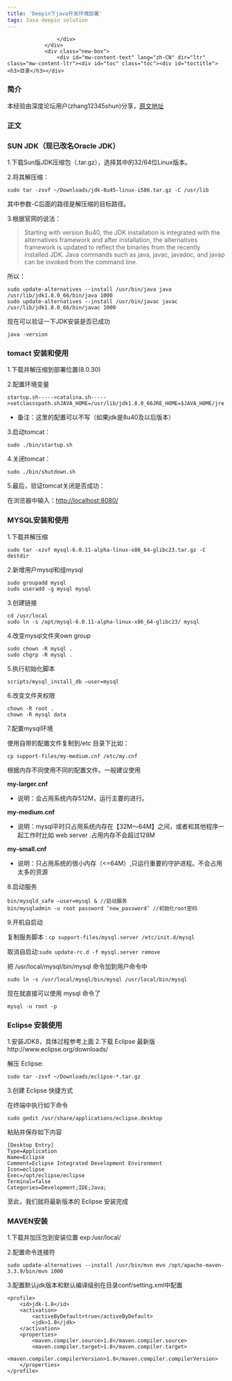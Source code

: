 ```yaml
---
title: 'Deepin下java开发环境部署'
tags: Java deepin solution
---
```



<section>
                <div class="before">
                    <div class="other">

                    </div>
                </div>
                <div class="new-box">
                    <div id="mw-content-text" lang="zh-CN" dir="ltr" class="mw-content-ltr"><div id="toc" class="toc"><div id="toctitle"><h3>目录</h3></div>

</div>

<h3><span class="mw-headline" id=".E7.AE.80.E4.BB.8B">简介</span></h3>
<p>本经验由深度论坛用户(zhang12345shun)分享，<a rel="nofollow" class="external text" href="https://bbs.deepin.org/forum.php?mod=viewthread&amp;tid=36225">原文地址</a></p>
<h3><span class="mw-headline" id=".E6.AD.A3.E6.96.87">正文</span></h3>
<h3><span class="mw-headline" id="SUN_JDK.EF.BC.88.E7.8E.B0.E5.B7.B2.E6.94.B9.E5.90.8DOracle_JDK.EF.BC.89">SUN JDK（现已改名Oracle JDK）</span></h3>
<p>1.下载Sun版JDK压缩包（.tar.gz），选择其中的32/64位Linux版本。</p>
<p>2.将其解压缩：</p>
<p><code>sudo tar -zxvf ~/Downloads/jdk-8u45-linux-i586.tar.gz -C /usr/lib</code> </p>
<p>其中参数-C后面的路径是解压缩的目标路径。</p>
<p>3.根据官网的说法：</p>
<blockquote>
<p>Starting with version 8u40, the JDK installation is integrated with the alternatives framework and after installation, the alternatives framework is updated to reflect the binaries from the recently installed JDK. Java commands such as java, javac, javadoc, and javap can be invoked from the command line.  </p>
</blockquote>
<p>所以：</p>
<pre><code>sudo update-alternatives --install /usr/bin/java java  /usr/lib/jdk1.8.0_66/bin/java 1000 
sudo update-alternatives --install /usr/bin/javac javac  /usr/lib/jdk1.8.0_66/bin/javac 1000</code></pre>
<p>现在可以验证一下JDK安装是否已成功 </p>
<p><code>java -version</code></p>
<h3><span class="mw-headline" id="tomact_.E5.AE.89.E8.A3.85.E5.92.8C.E4.BD.BF.E7.94.A8">tomact 安装和使用</span></h3>
<p>1.下载并解压缩到部署位置(8.0.30)</p>
<p>2.配置环境变量</p>
<p><code>startup.sh-----&gt;catalina.sh-----&gt;setclassspath.shJAVA_HOME=/usr/lib/jdk1.8.0_66JRE_HOME=$JAVA_HOME/jre</code></p>
<ul>
<li>备注：这里的配置可以不写（如果jdk是8u40及以后版本） </li>
</ul>
<p>3.启动tomcat： </p>
<p><code>sudo ./bin/startup.sh</code></p>
<p>4.关闭tomcat： </p>
<p><code>sudo ./bin/shutdown.sh</code></p>
<p>5.最后，验证tomcat关闭是否成功：</p>
<p>在浏览器中输入：<a rel="nofollow" class="external free" href="http://localhost:8080/">http://localhost:8080/</a></p>
<h3><span class="mw-headline" id="MYSQL.E5.AE.89.E8.A3.85.E5.92.8C.E4.BD.BF.E7.94.A8">MYSQL安装和使用</span></h3>
<p>1.下载并解压缩 </p>
<p><code>sudo tar -xzvf mysql-6.0.11-alpha-linux-x86_64-glibc23.tar.gz -C destdir</code></p>
<p>2.新增用户mysql和组mysql </p>
<pre><code>sudo groupadd mysql 
sudo useradd -g mysql mysql</code></pre>
<p>3.创建链接 </p>
<pre><code>cd /usr/local 
sudo ln -s /opt/mysql-6.0.11-alpha-linux-x86_64-glibc23/ mysql</code></pre>
<p>4.改变mysql文件夹own group </p>
<pre><code>sudo chown -R mysql . 
sudo chgrp -R mysql .</code></pre>
<p>5.执行初始化脚本 </p>
<p><code>scripts/mysql_install_db –user=mysql</code></p>
<p>6.改变文件夹权限 </p>
<pre><code>chown -R root . 
chown -R mysql data</code></pre>
<p>7.配置mysql环境 </p>
<p>使用自带的配置文件复制到/etc 目录下比如：</p>
<p><code>cp support-files/my-medium.cnf /etc/my.cnf</code></p>
<p>根据内存不同使用不同的配置文件。一般建议使用 </p>
<p><strong> my-larger.cnf </strong> </p>
<ul>
<li>说明：会占用系统内存512M，运行主要的进行。</li>
</ul>
<p><strong> my-medium.cnf </strong> </p>
<ul>
<li>说明：mysql平时只占用系统内存在【32M～64M】之间，或者和其他程序一起工作时比如 web server .占用内存不会超过128M </li>
</ul>
<p><strong> my-small.cnf </strong> </p>
<ul>
<li>说明：只占用系统的很小内存（&lt;=64M）,只运行重要的守护进程。不会占用太多的资源 </li>
</ul>
<p>8.启动服务 </p>
<pre><code>bin/mysqld_safe –user=mysql &amp; //启动服务 
bin/mysqladmin -u root password ‘new_password’ //初始化root密码</code></pre>
<p>9.开机自启动 </p>
<p>复制服务脚本&nbsp;: <code>cp support-files/mysql.server /etc/init.d/mysql</code></p>
<p>取消自启动:<code>sudo update-rc.d -f mysql.server remove</code></p>
<p>把 /usr/local/mysql/bin/mysql 命令加到用户命令中 </p>
<p><code>sudo ln -s /usr/local/mysql/bin/mysql /usr/local/bin/mysql</code></p>
<p>现在就直接可以使用 mysql 命令了 </p>
<p><code>mysql -u root -p</code></p>
<h3><span class="mw-headline" id="Eclipse_.E5.AE.89.E8.A3.85.E4.BD.BF.E7.94.A8">Eclipse 安装使用</span></h3>
<p>1.安装JDK8，具体过程参考上面
2.下载 Eclipse 最新版http://www.eclipse.org/downloads/ </p>
<p>解压 Eclipse:</p>
<p><code>sudo tar -zxvf ~/Downloads/eclipse-*.tar.gz</code></p>
<p>3.创建 Eclipse 快捷方式 </p>
<p>在终端中执行如下命令 </p>
<p><code>sudo gedit /usr/share/applications/eclipse.desktop</code></p>
<p>粘贴并保存如下内容 </p>
<pre><code>[Desktop Entry] 
Type=Application 
Name=Eclipse 
Comment=Eclipse Integrated Development Environment 
Icon=eclipse 
Exec=/opt/eclipse/eclipse 
Terminal=false 
Categories=Development;IDE;Java; </code></pre>
<p>至此，我们就将最新版本的 Eclipse 安装完成</p>
<h3><span class="mw-headline" id="MAVEN.E5.AE.89.E8.A3.85">MAVEN安装</span></h3>
<p>1.下载并加压包到安装位置 exp:/usr/local/</p>
<p>2.配置命令连接符</p>
<p><code>sudo update-alternatives --install /usr/bin/mvn mvn /opt/apache-maven-3.3.9/bin/mvn 1000</code></p>
<p>3.配置默认jdk版本和默认编译级别在目录conf/setting.xml中配置</p>
<pre><code>&lt;profile&gt;
    &lt;id&gt;jdk-1.8&lt;/id&gt;
    &lt;activation&gt;
        &lt;activeByDefault&gt;true&lt;/activeByDefault&gt;
        &lt;jdk&gt;1.8&lt;/jdk&gt;
    &lt;/activation&gt;
    &lt;properties&gt;      
        &lt;maven.compiler.source&gt;1.8&lt;/maven.compiler.source&gt;
        &lt;maven.compiler.target&gt;1.8&lt;/maven.compiler.target&gt;            
        &lt;maven.compiler.compilerVersion&gt;1.8&lt;/maven.compiler.compilerVersion&gt;
    &lt;/properties&gt;
&lt;/profile&gt;</code></pre>

<!-- 
NewPP limit report
Cached time: 20190903123746
Cache expiry: 86400
Dynamic content: false
CPU time usage: 0.008 seconds
Real time usage: 0.009 seconds
Preprocessor visited node count: 1/1000000
Preprocessor generated node count: 4/1000000
Post‐expand include size: 0/2097152 bytes
Template argument size: 0/2097152 bytes
Highest expansion depth: 1/40
Expensive parser function count: 0/100
-->

<!-- 
Transclusion expansion time report (%,ms,calls,template)
100.00%    0.000      1 - -total
-->

<!-- Saved in parser cache with key mediawiki:pcache:idhash:471-0!*!*!!zh-cn!*!* and timestamp 20190903123746 and revision id 1689
 -->
</div>                </div>
            </section>